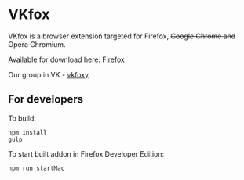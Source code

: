 VKfox
=========
VKfox is a browser extension targeted for Firefox, <del>Google Chrome and Opera Chromium</del>.

Available for download here: [Firefox](https://addons.mozilla.org/ru/firefox/addon/vkfoxx/)

Our group in VK - [vkfoxy](https://vk.com/vkfoxy).


## For developers
To build:

```
npm install
gulp
````

To start built addon in Firefox Developer Edition:
````
npm run startMac
````